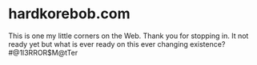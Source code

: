 # hardkorebob.com
This is one my little corners on the Web. Thank you for stopping in. It not ready yet but what is ever ready on this ever changing existence?
#@1l3RROR$M@tTer
